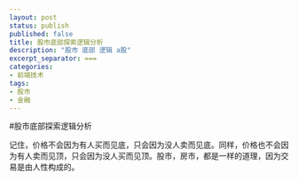 ```yaml
---
layout: post
status: publish
published: false
title: 股市底部探索逻辑分析
description: "股市 底部 逻辑 a股"
excerpt_separator: ===
categories:
- 前端技术
tags:
- 股市
- 金融
---
```


#股市底部探索逻辑分析

记住，价格不会因为有人买而见底，只会因为没人卖而见底。同样，价格也不会因为有人卖而见顶，只会因为没人买而见顶。股市，房市，都是一样的道理，因为交易是由人性构成的。


